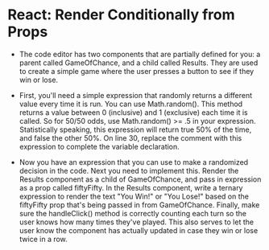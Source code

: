 # React: Render Conditionally from Props

-   The code editor has two components that are partially defined for you: a parent called GameOfChance, and a child called Results. They are used to create a simple game where the user presses a button to see if they win or lose.

-   First, you'll need a simple expression that randomly returns a different value every time it is run. You can use Math.random(). This method returns a value between 0 (inclusive) and 1 (exclusive) each time it is called. So for 50/50 odds, use Math.random() >= .5 in your expression. Statistically speaking, this expression will return true 50% of the time, and false the other 50%. On line 30, replace the comment with this expression to complete the variable declaration.

-   Now you have an expression that you can use to make a randomized decision in the code. Next you need to implement this. Render the Results component as a child of GameOfChance, and pass in expression as a prop called fiftyFifty. In the Results component, write a ternary expression to render the text "You Win!" or "You Lose!" based on the fiftyFifty prop that's being passed in from GameOfChance. Finally, make sure the handleClick() method is correctly counting each turn so the user knows how many times they've played. This also serves to let the user know the component has actually updated in case they win or lose twice in a row.

